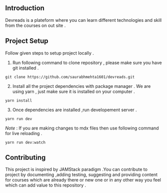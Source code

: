 ## Introduction 
Devreads is a plateform where you can learn different technologies  and skill from the courses on out site . 

## Project Setup
Follow given steps to setup project locally .

1. Run following command to clone repository , please make sure you have git installed . 
```
git clone https://github.com/saurabhmehta1601/devreads.git
```

2.  Install all the project dependencies with package manager . We are using yarn  , just make sure it is installed on your computer . 
```
yarn install
```

3. Once dependencies are installed ,run developement server .
```
yarn run dev
```
*Note* : If you are making changes to mdx files then use following command for live reloading .
```
yarn run dev:watch
```


## Contributing 
This project is inspired by JAMStack paradigm .You can contribute to project by documenting ,adding testing,  suggesting and providing content for courses which are already there or new one or in any other way you feel which can add value to this repository .

